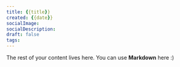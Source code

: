 ```yaml
---
title: {{title}}
created: {{date}}
socialImage:
socialDescription:
draft: false
tags:
---
```

 
The rest of your content lives here. You can use **Markdown** here :)
